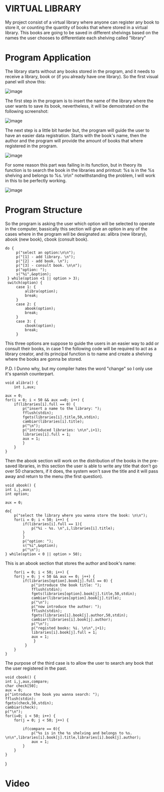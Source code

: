 # VIRTUAL LIBRARY

My project consist of a virtual library where anyone can register any book to store it, or counting the quantity of books that where stored in a virtual library.
This books are going to be saved in different shelvings based on the names the user chooses to differentiate each shelving called "library"

# Program Application

The library starts without any books stored in the program, and it needs to receive a library, book or (if you already have one library). So the first visual panel will show this:
    
  ![image](https://user-images.githubusercontent.com/88512704/142443661-8340b734-fb97-4434-abba-b3e3a966793f.png)
  
The first step in the program is to insert the name of the library where the user wants to save its book, nevertheless, it will be demostrated on the following screenshot:

  ![image](https://user-images.githubusercontent.com/88512704/142449469-15d7d3cb-40d1-4ced-93a1-9fd2edea832f.png)
  
The next step is a little bit harder but, the program will guide the user to have an easier data registration. Starts with the book's name, then the author and the program will provide the amount of books that where registered in the program.

  ![image](https://user-images.githubusercontent.com/88512704/142444223-e4d711b4-4bc4-4f58-96c9-f1466feaa8db.png)

For some reason this part was failing in its function, but in theory its function is to search the book in the libraries and printout: %s is in the %s shelving and belongs to %s. \n\n" notwithstanding the problem, I will work in this to be perfectly working.
  
  ![image](https://user-images.githubusercontent.com/88512704/142449821-42ef9f26-e3d1-41e6-8db9-16031a8f794a.png)


# Program Structure

So the program is asking the user which option will be selected to operate in the computer, bassically this section will give an option in any of the cases where in the program will be designated as: alibra (new library), abook (new book), cbook (consult book). 

    do {
         p("select an option:\n\n");
         p("[1] - add library. \n");
         p("[2] - add book. \n");
         p("[3] - consult book. \n\n");
         p("option: ");
         s("%i",&option);
     } while(option <1 || option > 3); 
     switch(option) {
         case 1: {
             alibra(option);
             break;
         }
         case 2: {
             abook(option);
             break;
         }
         case 3: {
             cbook(option);
             break;
         }

This three options are suppose to guide the users in an easier way to add or consult their books, in case 1 the following code will be required to act as a library creator, and its principal function is to name and create a shelving where the books are gonna be stored. 

P.D. I Dunno why, but  my compiler hates the word "change" so I only use it's spanish counterpart.

    void alibra() {
        int i,aux;
   
    aux = 0;
    for(i = 0; i < 50 && aux ==0; i++) {
        if(libraries[i].full == 0) {
            p("insert a name to the library: ");
            fflush(stdin);
            fgets(libraries[i].title,50,stdin);
            cambiar(libraries[i].title);
            p("\n");
            p("introduced libraries: \n\n",i+1);
            libraries[i].full = 1;
            aux = 1;
            }
        }
    }

Then the abook section will work on the distribution of the books in the pre-saved libraries, in this section the user is able to write any title that don't go over 50 characters, if it does, the system won't save the title and it will pass away and return to the menu (the first question).

    void abook() {
    int i,j,aux;
    int option;
    
    aux = 0; 
    
    do{
        p("select the library where you wanna store the book: \n\n");
        for(i = 0; i < 50; i++) {
            if(libraries[i].full == 1){
                p("%i - %s. \n",i,libraries[i].title);
            }
            }
            p("option: ");
            s("%i",&option);
            p("\n");
    } while(option < 0 || option > 50);
    
 This is an abook section that stores the author and book's name:
 
        for(i = 0; i < 50; i++) {
        for(j = 0; j < 50 && aux == 0; j++) {
            if(libraries[option].book[j].full == 0) {
                p("introduce the book title: ");
                fflush(stdin);
                fgets(libraries[option].book[j].title,50,stdin);
                cambiar(libraries[option].book[j].title);
                p("\n");
                p("now introduce the author: ");
                fflush(stdin);
                fgets(libraries[i].book[j].author,50,stdin);
                cambiar(libraries[i].book[j].author);
                p("\n");
                p("registed books: %i. \n\n",j+1);
                libraries[i].book[j].full = 1;
                aux = 1;
                 }        
             }
        }
    }
    
The purpose of the third case is to allow the user to search any book that the user registered in the past.  
    
    void cbook() {
    int i,j,aux,compare;
    char check[50];
    aux = 0;
    p("introduce the book you wanna search: ");
    fflush(stdin);
    fgets(check,50,stdin);
    cambiar(check);
    p("\n");
    for(i=0; i < 50; i++) {
        for(j = 0; j < 50; j++) {
           
            if(compare == 0){
                p("%s is in the %s shelving and belongs to %s. \n\n",libraries[i].book[j].title,libraries[i].book[j].author);
                aux = 1;
            }
        }
    }
}
# Video
